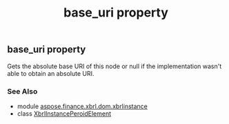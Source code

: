 ﻿---
title: base_uri property
second_title: Aspose.Finance for Python via .NET API References
description: 
type: docs
weight: 210
url: /python-net/aspose.finance.xbrl.dom.xbrlinstance/xbrlinstanceperoidelement/base_uri/
is_root: false
---

## base_uri property


Gets the absolute base URI of this node or null if the implementation wasn't able to obtain an absolute URI.

### See Also
* module [aspose.finance.xbrl.dom.xbrlinstance](../../)
* class [XbrlInstancePeroidElement](/finance/python-net/aspose.finance.xbrl.dom.xbrlinstance/xbrlinstanceperoidelement)
